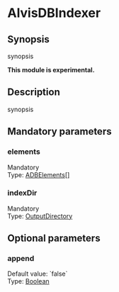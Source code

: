 <h1 class="module">AlvisDBIndexer</h1>

## Synopsis

synopsis

**This module is experimental.**

## Description

synopsis

## Mandatory parameters

<h3 name="elements" class="param">elements</h3>

<div class="param-level param-level-mandatory">Mandatory
</div>
<div class="param-type">Type: <a href="../converter/fr.inra.maiage.bibliome.alvisnlp.bibliomefactory.modules.alvisdb.ADBElements%5B%5D" class="converter">ADBElements[]</a>
</div>


<h3 name="indexDir" class="param">indexDir</h3>

<div class="param-level param-level-mandatory">Mandatory
</div>
<div class="param-type">Type: <a href="../converter/fr.inra.maiage.bibliome.util.files.OutputDirectory" class="converter">OutputDirectory</a>
</div>


## Optional parameters

<h3 name="append" class="param">append</h3>

<div class="param-level param-level-default-value">Default value: `false`
</div>
<div class="param-type">Type: <a href="../converter/java.lang.Boolean" class="converter">Boolean</a>
</div>


